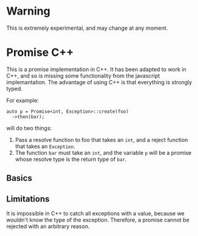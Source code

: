 # Warning

This is extremely experimental, and may change at any moment.

# Promise C++

This is a promise implementation in C++. It has been adapted to work in
C++, and so is missing some functionality from the javascript implemantation.
The advantage of using C++ is that everything is strongly typed.

For example:
```
auto p = Promise<int, Exception>::create(foo)
  ->then(bar);
```

will do two things:

1. Pass a resolve function to foo that takes an `int`, and a reject function
   that takes an `Exception`.
2. The function `bar` must take an `int`, and the variable `p` will be a 
   promise whose resolve type is the return type of `bar`.

## Basics

## Limitations

It is impossible in C++ to catch all exceptions with a value, because
we wouldn't know the type of the exception. Therefore, a promise cannot
be rejected with an arbitrary reason.
